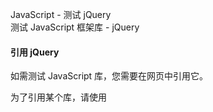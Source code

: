  JavaScript - 测试 jQuery  
测试 JavaScript 框架库 - jQuery

 

#### 引用 jQuery

 如需测试 JavaScript 库，您需要在网页中引用它。

 为了引用某个库，请使用 <script> 标签，其 src 属性设置为库的 URL：

  
#### 引用 jQuery

 
```
 <!DOCTYPE html>

 <html>

 <head>

 <script src="http://apps.bdimg.com/libs/jquery/2.1.1/jquery.min.js">

 </script>

 </head>

 <body>

 </body>

 </html>


```
 

 



#### jQuery 描述

 主要的 jQuery 函数是 $() 函数（jQuery 函数）。如果您向该函数传递 DOM 对象，它会返回 jQuery 对象，带有向其添加的 jQuery 功能。

 jQuery 允许您通过 CSS 选择器来选取元素。

 在 JavaScript 中，您可以分配一个函数以处理窗口加载事件：

  
#### JavaScript 方式：

 
```
 function myFunction()

 {

 var obj=document.getElementById("h01");

 obj.innerHTML="Hello jQuery";

 }

 onload=myFunction;


```
 

 等价的 jQuery 是不同的：

  
#### jQuery 方式：

 
```
 function myFunction()

 {

 $("#h01").html("Hello jQuery");

 }

 $(document).ready(myFunction);


```
 

 上面代码的最后一行，HTML DOM 文档对象被传递到 jQuery ：$(document)。

 当您向 jQuery 传递 DOM 对象时，jQuery 会返回以 HTML DOM 对象包装的 jQuery 对象。

 jQuery 函数会返回新的 jQuery 对象，其中的 ready() 是一个方法。

 由于在 JavaScript 中函数就是变量，因此可以把 myFunction 作为变量传递给 jQuery 的 ready 方法。

 

| jQuery 返回 jQuery 对象，与已传递的 DOM 对象不同。jQuery 对象拥有的属性和方法，与 DOM 对象的不同。您不能在 jQuery 对象上使用 HTML DOM 的属性和方法。|





#### 测试 jQuery

  请试一下下面这个例子：

  
#### 实例

 
```
 <!DOCTYPE html>

 <html>

 <head>

 <script src="http://apps.bdimg.com/libs/jquery/2.1.1/jquery.min.js">

 </script>

 <script>

 function myFunction()

 {

 $("#h01").html("Hello jQuery")

 }

 $(document).ready(myFunction);

 </script>

 </head>

 <body>

 <h1 id="h01"></h1>

 </body>

 </html> 


```
 

[尝试一下 »](http://www.w3cschool.cc/try/try.php?filename=tryjs_lib_jquery) 

  请再试一下这个例子：

  
#### 实例

 
```
 <!DOCTYPE html>

 <html>

<head>

 <script src="http://apps.bdimg.com/libs/jquery/2.1.1/jquery.min.js">

 </script>

 <script>

 function myFunction()

 {

 $("#h01").attr("style","color:red").html("Hello jQuery")

 }

 $(document).ready(myFunction);

 </script>

 </head>

 <body>

 <h1 id="h01"></h1>

 </body>

 </html> 


```
 

[尝试一下 »](http://www.w3cschool.cc/try/try.php?filename=tryjs_lib_jquery2) 

 正如您在上面的例子中看到的，jQuery 允许链接（链式语法）。

 链接（Chaining）是一种在同一对象上执行多个任务的便捷方法。

 需要学习更多内容吗？W3School 为您提供了非常棒的 [jQuery 教程](http://www.w3cschool.cc/jquery/)。

 

